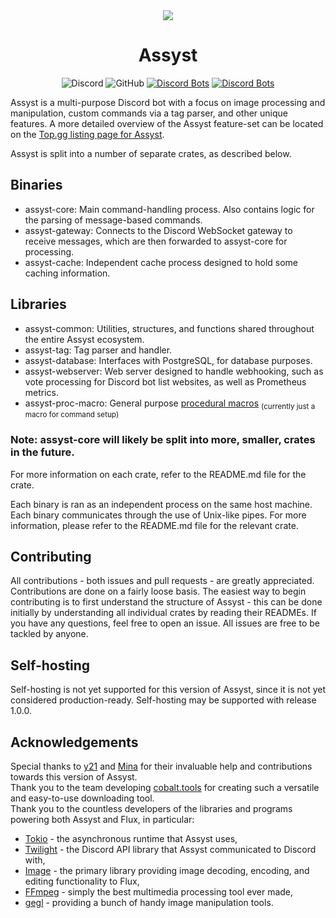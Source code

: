 <div align="center">
    <img src="https://cdn.discordapp.com/avatars/571661221854707713/a23ec18f81e3d182291471f64685da5f.png?size=128"/><br>
</div>

# <div align="center"> Assyst </div>

<div align="center">

![Discord](https://img.shields.io/discord/1099115731301449758?color=7289DA)
![GitHub](https://img.shields.io/github/license/jacherr/assyst2)
[![Discord Bots](https://top.gg/api/widget/servers/571661221854707713.svg?noavatar=true)](https://top.gg/bot/571661221854707713)
[![Discord Bots](https://top.gg/api/widget/status/571661221854707713.svg?noavatar=true)](https://top.gg/bot/571661221854707713)

</div>

Assyst is a multi-purpose Discord bot with a focus on image processing and manipulation, custom commands via a tag parser, and other unique features. A more detailed overview of the Assyst feature-set can be located on the [Top.gg listing page for Assyst](https://top.gg/bot/571661221854707713).

Assyst is split into a number of separate crates, as described below.

## Binaries
- assyst-core: Main command-handling process. Also contains logic for the parsing of message-based commands.
- assyst-gateway: Connects to the Discord WebSocket gateway to receive messages, which are then forwarded to assyst-core for processing.
- assyst-cache: Independent cache process designed to hold some caching information.

## Libraries
- assyst-common: Utilities, structures, and functions shared throughout the entire Assyst ecosystem.
- assyst-tag: Tag parser and handler.
- assyst-database: Interfaces with PostgreSQL, for database purposes.
- assyst-webserver: Web server designed to handle webhooking, such as vote processing for Discord bot list websites, as well as Prometheus metrics.
- assyst-proc-macro: General purpose [procedural macros] <sub>(currently just a macro for command setup)</sub>

### Note: assyst-core will likely be split into more, smaller, crates in the future.

[Procedural macros]: https://doc.rust-lang.org/reference/procedural-macros.html

For more information on each crate, refer to the README.md file for the crate.

Each binary is ran as an independent process on the same host machine. Each binary communicates through the use of Unix-like pipes. For more information, please refer to the README.md file for the relevant crate.

## Contributing

All contributions - both issues and pull requests - are greatly appreciated. Contributions are done on a fairly loose basis. The easiest way to begin contributing is to first understand the structure of Assyst - this can be done initially by understanding all individual crates by reading their READMEs. If you have any questions, feel free to open an issue. All issues are free to be tackled by anyone.

## Self-hosting

Self-hosting is not yet supported for this version of Assyst, since it is not yet considered production-ready. Self-hosting may be supported with release 1.0.0.

## Acknowledgements

Special thanks to [y21](https://github.com/y21) and [Mina](https://github.com/trueharuu) for their invaluable help and contributions towards this version of Assyst. \
Thank you to the team developing [cobalt.tools](https://github.com/imputnet/cobalt) for creating such a versatile and easy-to-use downloading tool. \
Thank you to the countless developers of the libraries and programs powering both Assyst and Flux, in particular:
- [Tokio](https://github.com/tokio/tokio) - the asynchronous runtime that Assyst uses,
- [Twilight](https://github.com/twilight-rs/twilight) - the Discord API library that Assyst communicated to Discord with,
- [Image](https://github.com/image-rs/image) - the primary library providing image decoding, encoding, and editing functionality to Flux,
- [FFmpeg](https://ffmpeg.org) - simply the best multimedia processing tool ever made,
- [gegl](https://gegl.org) - providing a bunch of handy image manipulation tools.

